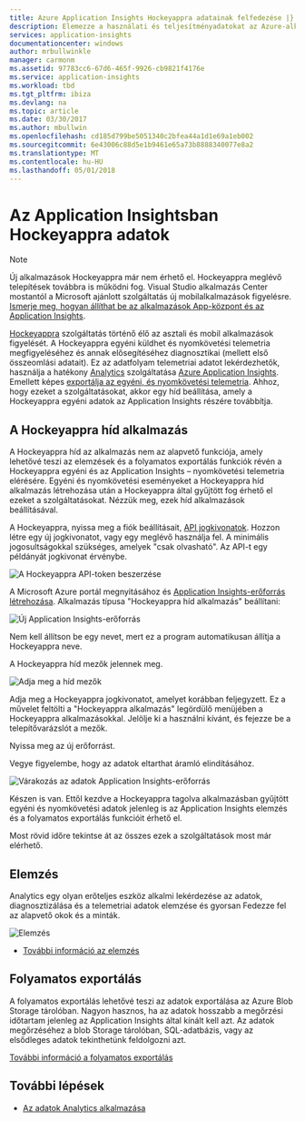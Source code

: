```yaml
---
title: Azure Application Insights Hockeyappra adatainak felfedezése |} Microsoft Docs
description: Elemezze a használati és teljesítményadatokat az Azure-alkalmazás az Application insights szolgáltatással.
services: application-insights
documentationcenter: windows
author: mrbullwinkle
manager: carmonm
ms.assetid: 97783cc6-67d6-465f-9926-cb9821f4176e
ms.service: application-insights
ms.workload: tbd
ms.tgt_pltfrm: ibiza
ms.devlang: na
ms.topic: article
ms.date: 03/30/2017
ms.author: mbullwin
ms.openlocfilehash: cd185d799be5051340c2bfea44a1d1e69a1eb002
ms.sourcegitcommit: 6e43006c88d5e1b9461e65a73b8888340077e8a2
ms.translationtype: MT
ms.contentlocale: hu-HU
ms.lasthandoff: 05/01/2018
---
```

# <a name="exploring-hockeyapp-data-in-application-insights"></a>Az Application Insightsban Hockeyappra adatok

> [!NOTE]
> Új alkalmazások Hockeyappra már nem érhető el. Hockeyappra meglévő telepítések továbbra is működni fog. Visual Studio alkalmazás Center mostantól a Microsoft ajánlott szolgáltatás új mobilalkalmazások figyelésre. [Ismerje meg, hogyan állíthat be az alkalmazások App-központ és az Application Insights](app-insights-mobile-center-quickstart.md).

[Hockeyappra](https://azure.microsoft.com/services/hockeyapp/) szolgáltatás történő élő az asztali és mobil alkalmazások figyelését. A Hockeyappra egyéni küldhet és nyomkövetési telemetria megfigyeléséhez és annak elősegítéséhez diagnosztikai (mellett első összeomlási adatait). Ez az adatfolyam telemetriai adatot lekérdezhetők, használja a hatékony [Analytics](app-insights-analytics.md) szolgáltatása [Azure Application Insights](app-insights-overview.md). Emellett képes [exportálja az egyéni, és nyomkövetési telemetria](app-insights-export-telemetry.md). Ahhoz, hogy ezeket a szolgáltatásokat, akkor egy híd beállítása, amely a Hockeyappra egyéni adatok az Application Insights részére továbbítja.

## <a name="the-hockeyapp-bridge-app"></a>A Hockeyappra híd alkalmazás
A Hockeyappra híd az alkalmazás nem az alapvető funkciója, amely lehetővé teszi az elemzések és a folyamatos exportálás funkciók révén a Hockeyappra egyéni és az Application Insights – nyomkövetési telemetria elérésére. Egyéni és nyomkövetési eseményeket a Hockeyappra híd alkalmazás létrehozása után a Hockeyappra által gyűjtött fog érhető el ezeket a szolgáltatásokat. Nézzük meg, ezek híd alkalmazások beállításával.

A Hockeyappra, nyissa meg a fiók beállításait, [API jogkivonatok](https://rink.hockeyapp.net/manage/auth_tokens). Hozzon létre egy új jogkivonatot, vagy egy meglévő használja fel. A minimális jogosultságokkal szükséges, amelyek "csak olvasható". Az API-t egy példányát jogkivonat érvénybe.

![A Hockeyappra API-token beszerzése](./media/app-insights-hockeyapp-bridge-app/01.png)

A Microsoft Azure portál megnyitásához és [Application Insights-erőforrás létrehozása](app-insights-create-new-resource.md). Alkalmazás típusa "Hockeyappra híd alkalmazás" beállítani:

![Új Application Insights-erőforrás](./media/app-insights-hockeyapp-bridge-app/02.png)

Nem kell állítson be egy nevet, mert ez a program automatikusan állítja a Hockeyappra neve.

A Hockeyappra híd mezők jelennek meg. 

![Adja meg a híd mezők](./media/app-insights-hockeyapp-bridge-app/03.png)

Adja meg a Hockeyappra jogkivonatot, amelyet korábban feljegyzett. Ez a művelet feltölti a "Hockeyappra alkalmazás" legördülő menüjében a Hockeyappra alkalmazásokkal. Jelölje ki a használni kívánt, és fejezze be a telepítővarázslót a mezők. 

Nyissa meg az új erőforrást. 

Vegye figyelembe, hogy az adatok eltarthat áramló elindításához.

![Várakozás az adatok Application Insights-erőforrás](./media/app-insights-hockeyapp-bridge-app/04.png)

Készen is van. Ettől kezdve a Hockeyappra tagolva alkalmazásban gyűjtött egyéni és nyomkövetési adatok jelenleg is az Application Insights elemzés és a folyamatos exportálás funkcióit érhető el.

Most rövid időre tekintse át az összes ezek a szolgáltatások most már elérhető.

## <a name="analytics"></a>Elemzés
Analytics egy olyan erőteljes eszköz alkalmi lekérdezése az adatok, diagnosztizálása és a telemetriai adatok elemzése és gyorsan Fedezze fel az alapvető okok és a minták.

![Elemzés](./media/app-insights-hockeyapp-bridge-app/05.png)

* [További információ az elemzés](app-insights-analytics-tour.md)

## <a name="continuous-export"></a>Folyamatos exportálás
A folyamatos exportálás lehetővé teszi az adatok exportálása az Azure Blob Storage tárolóban. Nagyon hasznos, ha az adatok hosszabb a megőrzési időtartam jelenleg az Application Insights által kínált kell azt. Az adatok megőrzéséhez a blob Storage tárolóban, SQL-adatbázis, vagy az elsődleges adatok tekinthetünk feldolgozni azt.

[További információ a folyamatos exportálás](app-insights-export-telemetry.md)

## <a name="next-steps"></a>További lépések
* [Az adatok Analytics alkalmazása](app-insights-analytics-tour.md)


